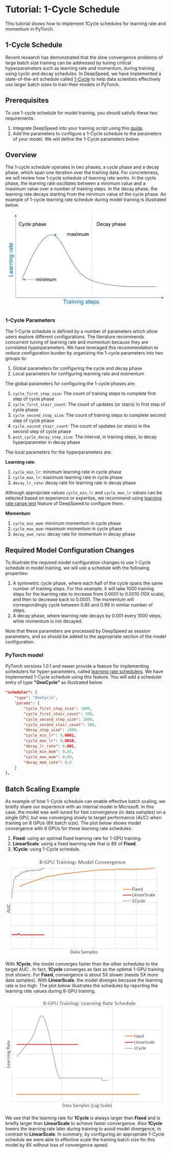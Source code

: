 # Tutorial: 1-Cycle Schedule
This tutorial shows how to implement 1Cycle schedules for learning rate and
momentum in PyTorch.

## 1-Cycle Schedule
Recent research has demonstrated that the slow convergence problems of large
batch size training can be addressed by tuning critical hyperparameters such
as learning rate and momentum, during training using cyclic and decay
schedules. In DeepSpeed, we have implemented a state-of-the-art schedule called
[1-Cycle](https://arxiv.org/abs/1803.09820) to help data scientists
effectively use larger batch sizes to train their models in PyTorch.

## Prerequisites

To use 1-cycle schedule for model training, you should satisfy these two requirements:

1. Integrate DeepSpeed into your training script using this
[guide](../..//README.md#getting-started).
2. Add the parameters to configure a 1-Cycle schedule to the parameters of your
model. We will define the 1-Cycle parameters below.

## Overview
The 1-cycle schedule operates in two phases, a cycle phase and a decay phase,
which span one iteration over the training data. For concreteness, we will
review how 1-cycle schedule of learning rate works. In the cycle phase,
the learning rate oscillates between a minimum value and a maximum value over a
number of training steps. In the decay phase, the learning rate decays starting
from the minimum value of the cycle phase. An example of 1-cycle learning rate
schedule during model training is illustrated below.

![1cycle_lr](../figures/1cycle_lr.png)

### 1-Cycle Parameters

The 1-Cycle schedule is defined by a number of parameters which allow users
explore different configurations. The literature recommends concurrent tuning
of learning rate and momentum because they are correlated hyperparameters. We
have leveraged this recommendation to reduce configuration burden by organizing
the 1-cycle parameters into two groups to:

1. Global parameters for configuring the cycle and decay phase
2. Local parameters for configuring learning rate and momentum

The global parameters for configuring the 1-cycle phases are:

1. `cycle_first_step_size`: The count of training steps to complete first step of cycle phase
2. `cycle_first_stair_count`: The count of updates (or stairs) in first step of cycle phase
3. `cycle_second_step_size`: The count of training steps to complete second step of cycle phase
4. `cycle_second_stair_count`: The count of updates (or stairs) in the second step of cycle phase
5. `post_cycle_decay_step_size`: The interval, in training steps, to decay hyperparameter in decay phase

The local parameters for the hyperparameters are:

**Learning rate**:

1. `cycle_min_lr`: minimum learning rate in cycle phase
2. `cycle_max_lr`: maximum learning rate in cycle phase
3. `decay_lr_rate`: decay rate for learning rate in decay phase

Although appropriate values `cycle_min_lr` and `cycle_max_lr` values can be
selected based on experience or expertise,  we recommend using [learning rate
range test](lrrt.md) feature of DeepSpeed to configure them.

**Momentum**
1. `cycle_min_mom`: minimum momentum in cycle phase
2. `cycle_max_mom`: maximum momentum in cycle phase
3. `decay_mom_rate`: decay rate for momentum in decay phase

## Required Model Configuration Changes

To illustrate the required model configuration changes to use 1-Cycle schedule
in model training, we will use a schedule with the following properties:

1. A symmetric cycle phase, where each half of the cycle spans the same number
of training steps.  For this example, it will take 1000 training steps for the
learning rate to increase from 0.0001 to 0.0010 (10X scale), and then to
decrease back to 0.0001. The momentum will correspondingly cycle between 0.85
and 0.99 in similar number of steps.
2. A decay phase, where learning rate decays by 0.001 every 1000 steps, while
momentum is not decayed.

Note that these parameters are processed by DeepSpeed as session parameters,
and so should be added to the appropriate section of the model configuration.

### **PyTorch model**

PyTorch versions 1.0.1 and newer provide a feature for implementing schedulers
for hyper-parameters, called  [learning rate
  schedulers](https://pytorch.org/docs/stable/_modules/torch/optim/lr_scheduler.html).
  We have implemented 1-Cycle schedule using this feature.  You will add a
  scheduler entry of type **"OneCycle"** as illustrated below.

```json
"scheduler": {
    "type": "OneCycle",
    "params": {
        "cycle_first_step_size": 1000,
        "cycle_first_stair_count": 500,
        "cycle_second_step_size": 1000,
        "cycle_second_stair_count": 500,
        "decay_step_size": 1000,
        "cycle_min_lr": 0.0001,
        "cycle_max_lr": 0.0010,
        "decay_lr_rate": 0.001,
        "cycle_min_mom": 0.85,
        "cycle_max_mom": 0.99,
        "decay_mom_rate": 0.0
    }
},
```

## Batch Scaling Example

As example of how 1-Cycle schedule can enable effective batch scaling, we
briefly share our experience with an internal model in Microsoft. In this case,
the model was well-tuned for fast convergence (in data samples) on a single
GPU, but was converging slowly to target performance (AUC) when training on 8
GPUs (8X batch size). The plot below shows model convergence with 8 GPUs for
these learning rate schedules:

1. **Fixed**: using an optimal fixed learning rate for 1-GPU training.
2. **LinearScale**: using a fixed learning rate that is 8X of **Fixed**.
3. **1Cycle**: using 1-Cycle schedule.

![model_convergence](../figures/model_convergence.png)

With **1Cycle**, the model converges faster than the other schedules to the
target AUC . In fact, **1Cycle** converges as fast as the optimal 1-GPU
training (not shown). For **Fixed**,  convergence is about 5X slower (needs 5X
more data samples). With **LinearScale**, the model diverges because the
learning rate is too high. The plot below illustrates the schedules by
reporting the learning rate values during 8-GPU training.

![lr_schedule](../figures/lr_schedule.png)

We see that the learning rate for **1Cycle** is always larger than **Fixed**
and is briefly larger than **LinearScale** to achieve faster convergence. Also
**1Cycle** lowers the learning rate later during training to avoid model
divergence, in contrast to **LinearScale**. In summary, by configuring an
appropriate 1-Cycle schedule we were able to effective scale the training batch
size for this model by 8X without loss of convergence speed.
